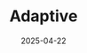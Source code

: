 ---  
layout: startup_page  
title: "Adaptive"  
id: "adaptive.ai"  
permalink: "/adaptiveadaptive.ai04222025/"  
website: "https://adaptive.ai/"  
funding_round: "Seed"  
funding_amount: "$7M"  
investors: "Pebblebed, Conviction Partners, Jake Paul's Anti Fund, Radical Ventures, David Baszucki"  
about: "Adaptive is a platform enabling non-coders to create AI-powered software that personalizes computing. It allows users to build interconnected apps forming a single ecosystem where data flows freely between tools, solving the problem of isolated applications and empowering users to create tailored solutions."  
markets: "AI, Software, Manufacturing"  
hq: "San Francisco, California, United States"  
founded_year: "2021"  
linkedin: "https://www.linkedin.com/company/adaptive-computer"  
twitter: "https://twitter.com/AdaptiveBuilds"  
instagram: ""  
facebook: "https://www.facebook.com/100075862669992"  
crunchbase: ""  
pitchbook: "https://pitchbook.com/profiles/company/494246-62"  

date_display: "22-Apr-2025"  
date: "2025-04-22"

# SEO Optimization  
meta_title: "Adaptive - Seed Funding ($7M)"  
meta_description: "Adaptive, Adaptive is a platform enabling non-coders to create AI-powered software that personalizes computing. It allows users to build interconnected apps for..."  
meta_keywords: "Adaptive, AI, Software, Manufacturing, Seed funding"  
canonical_url: "https://startup.projectstartups.com/adaptiveadaptive.ai04222025/"  
---